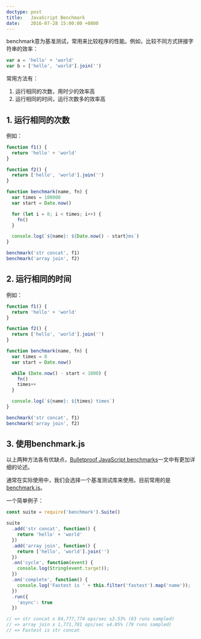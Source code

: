 ```yaml
---
doctype: post
title:   JavaScript Benchmark
date:    2016-07-28 15:00:00 +0800
---
```


benchmark意为基准测试，常用来比较程序的性能。例如，比较不同方式拼接字符串的效率：

```js
var a = 'hello' + 'world'
var b = ['hello', 'world'].join('')
```

常用方法有：

1. 运行相同的次数，用时少的效率高
2. 运行相同的时间，运行次数多的效率高

## 1. 运行相同的次数

例如：

```js
function f1() {
  return 'hello' + 'world'
}

function f2() {
  return ['hello', 'world'].join('')
}

function benchmark(name, fn) {
  var times = 100000
  var start = Date.now()

  for (let i = 0; i < times; i++) {
    fn()
  }

  console.log(`${name}: ${Date.now() - start}ms`)
}

benchmark('str concat', f1)
benchmark('array join', f2)
```

## 2. 运行相同的时间

例如：

```js
function f1() {
  return 'hello' + 'world'
}

function f2() {
  return ['hello', 'world'].join('')
}

function benchmark(name, fn) {
  var times = 0
  var start = Date.now()

  while (Date.now() - start < 1000) {
    fn()
    times++
  }

  console.log(`${name}: ${times} times`)
}

benchmark('str concat', f1)
benchmark('array join', f2)
```

## 3. 使用benchmark.js

以上两种方法各有优缺点，[Bulletproof JavaScript benchmarks](https://mathiasbynens.be/notes/javascript-benchmarking)一文中有更加详细的论述。

通常在实际使用中，我们会选择一个基准测试库来使用。目前常用的是[benchmark.js](https://github.com/bestiejs/benchmark.js)。

一个简单例子：

```js
const suite = require('benchmark').Suite()

suite
  .add('str concat', function() {
    return 'hello' + 'world'
  })
  .add('array join', function() {
    return ['hello', 'world'].join('')
  })
  .on('cycle', function(event) {
    console.log(String(event.target));
  })
  .on('complete', function() {
    console.log('Fastest is ' + this.filter('fastest').map('name'));
  })
  .run({
    'async': true
  })

// => str concat x 84,777,774 ops/sec ±3.53% (83 runs sampled)
// => array join x 1,771,781 ops/sec ±4.05% (79 runs sampled)
// => Fastest is str concat
```
